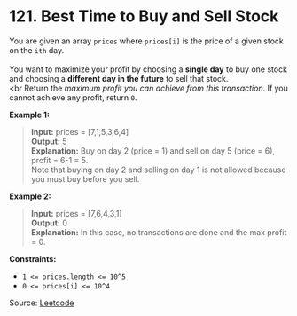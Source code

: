 # 121. Best Time to Buy and Sell Stock

You are given an array `prices` where `prices[i]` is the price of a given stock on the `ith` day.<br><br>
You want to maximize your profit by choosing a **single day** to buy one stock and choosing a **different day in the
future** to sell that stock.<br><br
Return the _maximum profit you can achieve from this transaction_. If you cannot achieve any profit, return `0`.

**Example 1:**

> **Input:** prices = [7,1,5,3,6,4]<br>
> **Output:** 5<br>
> **Explanation:** Buy on day 2 (price = 1) and sell on day 5 (price = 6), profit = 6-1 = 5.<br>
> Note that buying on day 2 and selling on day 1 is not allowed because you must buy before you sell.

**Example 2:**
> **Input:** prices = [7,6,4,3,1]<br>
> **Output:** 0<br>
> **Explanation:** In this case, no transactions are done and the max profit = 0.

**Constraints:**
- `1 <= prices.length <= 10^5`
- `0 <= prices[i] <= 10^4`

Source: [Leetcode](https://leetcode.com/problems/best-time-to-buy-and-sell-stock/description/)
